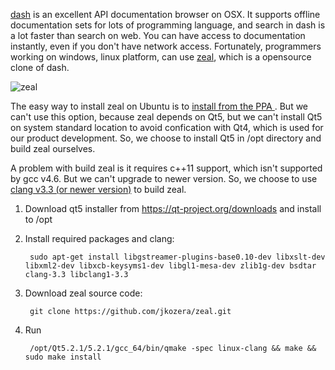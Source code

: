 [dash](http://kapeli.com/dash) is an excellent API documentation browser on OSX. It supports offline documentation sets for lots of programming language, and search in dash is a lot faster than search on web. You can have access to documentation instantly, even if you don't have network access. Fortunately, programmers working on windows, linux platform, can use [zeal](http://zealdocs.org/), which is a opensource clone of dash.



![zeal](https://github-camo.global.ssl.fastly.net/5d20d0ff77698b1acfe49939a209246f4ccb239e/687474703a2f2f692e696d6775722e636f6d2f53694c76707a382e706e67)



The easy way to install zeal on Ubuntu is to [install from the PPA ](http://zealdocs.org/download.html). But we can't use this option, because zeal depends on Qt5, but we can't install Qt5 on system standard location to avoid confication with Qt4, which is used for our product development. So, we choose to install Qt5 in /opt directory and build zeal ourselves.


A problem with build zeal is it requires c++11 support, which isn't supported by gcc v4.6. But we can't upgrade to newer version. So, we choose to use [clang v3.3 (or newer version)](http://clang.llvm.org/cxx_status.html) to build zeal.


1. Download qt5 installer from https://qt-project.org/downloads and install to /opt
2. Install required packages and clang: 

        sudo apt-get install libgstreamer-plugins-base0.10-dev libxslt-dev libxml2-dev libxcb-keysyms1-dev libgl1-mesa-dev zlib1g-dev bsdtar clang-3.3 libclang1-3.3

3. Download zeal source code: 

        git clone https://github.com/jkozera/zeal.git

4. Run 

        /opt/Qt5.2.1/5.2.1/gcc_64/bin/qmake -spec linux-clang && make && sudo make install
